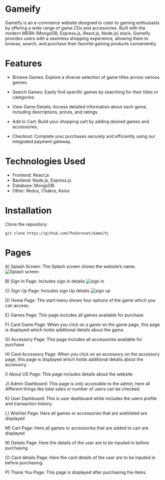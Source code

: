 # Gameify

Gameify is an e-commerce website designed to cater to gaming enthusiasts by offering a wide range of game CDs and accessories. Built with the modern MERN (MongoDB, Express.js, React.js, Node.js) stack, Gameify provides users with a seamless shopping experience, allowing them to browse, search, and purchase their favorite gaming products conveniently.

# Features

- Browse Games:
  Explore a diverse selection of game titles across various genres.

- Search Games:
  Easily find specific games by searching for their titles or categories.

- View Game Details:
  Access detailed information about each game, including descriptions, prices, and ratings.

- Add to Cart:
  Build your shopping cart by adding desired games and accessories.

- Checkout:
  Complete your purchases securely and efficiently using our integrated payment gateway.

# Technologies Used

- Frontend: React.js
- Backend: Node.js, Express.js
- Database: MongoDB
- Other: Redux, Chakra, Axios

# Installation

Clone the repository:

   ```
   git clone https://github.com/TheZeronet/Gameify
   ```

# Pages

A) Splash Screen: 
The Splash screen shows the website’s name.
![Splash screen](https://github.com/user-attachments/assets/117ddf3e-edf2-402d-b4e5-772b8e4bf34a)

B) Sign In Page:
Includes sign in details
![sign in](https://github.com/user-attachments/assets/3eb3cfed-a0e8-48a8-8c29-96bfe5c767c6)

C) Sign Up Page:
Includes sign Up details
![sign up](https://github.com/user-attachments/assets/5f8a7610-ffc8-4946-a7f0-5a0d58b51bfe)

D) Home Page:
The start menu shows four options of the game which you can access.


E) Games Page:
This page includes all games available for purchase

 
F) Card Game Page:
When you click on a game on the game page, this page is displayed which holds additional details about the game.


G) Accessory Page:
This page includes all accessories available for purchase


H) Card Accessory Page:
When you click on an accessory on the accessory page, this page is displayed which holds additional details about the accessory.


I) About US Page:
This page includes details about the website


J) Admin Dashboard:
This page is only accessible to the admin, here all different things like total sales or number of users can be checked.


K) User Dashboard:
This is user dashboard while includes the users profile and transaction history.


L) Wishlist Page:
Here all games or accessories that are wishlisted are displayed
 

M) Cart Page:
Here all games or accessories that are added to cart are displayed


N) Details Page:
Here the details of the user are to be inputed in before purchasing

 
O) Card details Page:
Here the card details of the user are to be inputed in before purchasing. 
 

P) Thank You Page:
This page is displayed after purchasing the items.

